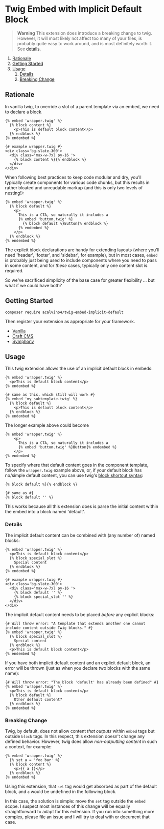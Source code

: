 # Twig Embed with Implicit Default Block

> **Warning**
> This extension does introduce a breaking change to twig. However, it will most likely not affect too many of your files, is probably quite easy to work around, and is most definitely worth it. See [details](#breaking-change).

1. [Rationale](#rationale)
1. [Getting Started](#getting-started)
1. [Usage](#usage)
    1. [Details](#details)
    1. [Breaking Change](#breaking-change)

## Rationale

In vanilla twig, to override a slot of a parent template via an embed, we need to declare a block.

```twig
{% embed 'wrapper.twig' %}
  {% block content %}
    <p>This is default block content</p>
  {% endblock %}
{% endembed %}

{# example wrapper.twig #}
<div class='bg-slate-300'>
  <div class='max-w-7xl py-16 '>
    {% block content %}{% endblock %}
  </div>
</div>
```

When following best practices to keep code modular and dry, you'll typically create components for various code chunks, but this results in rather bloated and unreadable markup (and this is only two levels of nesting!):

```twig
{% embed 'wrapper.twig' %}
  {% block default %}
    <p>
      This is a CTA, so naturally it includes a
      {% embed 'button.twig' %}
        {% block default %}Button{% endblock %}
      {% endembed %}
    </p>
  {% endblock %}
{% endembed %}
```

The explicit block declarations are handy for extending layouts (where you'll need 'header', 'footer', and 'sidebar', for example), but in most cases, `embed` is probably just being used to include components where you need to pass in some content, and for _these_ cases, typically only one content slot is required.

So we've sacrificed simplicity of the base case for greater flexibility ... but what if we could have both?

## Getting Started

```
composer require acalvino4/twig-embed-implicit-default
```

Then register your extension as appropriate for your framework.
- [Vanilla](https://twig.symfony.com/doc/3.x/advanced.html#extending-twig)
- [Craft CMS](https://craftcms.com/docs/4.x/extend/extending-twig.html#register-a-twig-extension)
- [Symphony](https://symfony.com/doc/current/templates.html#register-an-extension-as-a-service)

## Usage

This twig extension allows the use of an implicit default block in embeds:

```twig
{% embed 'wrapper.twig' %}
  <p>This is default block content</p>
{% endembed %}

{# same as this, which still will work #}
{% embed 'my_subtemplate.twig' %}
  {% block default %}
    <p>This is default block content</p>
  {% endblock %}
{% endembed %}
```

The longer example above could become

```twig
{% embed 'wrapper.twig' %}
    <p>
      This is a CTA, so naturally it includes a
      {% embed 'button.twig' %}Button{% endembed %}
    </p>
{% endembed %}
```

To specify where that default content goes in the component template, follow the `wrapper.twig` example above, or, if your default block has no/simple default content, you can use twig's [block shortcut syntax](https://twig.symfony.com/doc/3.x/tags/extends.html#block-shortcuts):

```twig
{% block default %}{% endblock %}

{# same as #}
{% block default '' %}
```

This works because all this extension does is parse the initial content within the embed into a block named 'default'.

### Details

The implicit default content can be combined with (any number of) named blocks:

```twig
{% embed 'wrapper.twig' %}
  <p>This is default block content</p>
  {% block special_slot %}
    Special content
  {% endblock %}
{% endembed %}

{# example wrapper.twig #}
<div class='bg-slate-300'>
  <div class='max-w-7xl py-16 '>
    {% block default '' %}
    {% block special_slot '' %}
  </div>
</div>
```

The implicit default content needs to be placed _before_ any explicit blocks:

```twig
{# Will throw error: "A template that extends another one cannot include content outside Twig blocks." #}
{% embed 'wrapper.twig' %}
  {% block special_slot %}
    Special content
  {% endblock %}
  <p>This is default block content</p>
{% endembed %}
```

If you have both implicit default content and an explicit default block, an error will be thrown (just as when you declare two blocks with the same name):

```twig
{# Will throw error: "The block 'default' has already been defined" #}
{% embed 'wrapper.twig' %}
  <p>This is default block content</p>
  {% block default %}
    Other default content?
  {% endblock %}
{% endembed %}
```

### Breaking Change

Twig, by default, does not allow content _that outputs_ within `embed` tags but outside `block` tags. In this respect, this extension doesn't change any defined behavior. However, twig does allow _non-outputting content_ in such a context, for example:

```twig
{% embed 'wrapper.twig' %}
  {% set a = 'foo bar' %}
  {% block content %}
    <p>{{ a }}</p>
  {% endblock %}
{% endembed %}
```

Using this extension, that `set` tag would get absorbed as part of the default block, and `a` would be undefined in the following block.

In this case, the solution is simple: move the `set` tag outside the `embed` scope. I suspect most instances of this change will be equally straightforward to adapt for this extension. If you run into something more complex, please file an issue and I will try to deal with or document that case.
